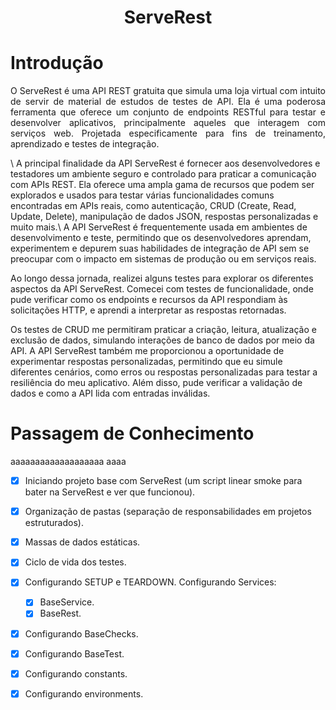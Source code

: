 <h1 align="center">ServeRest</h1>
<h1>Introdução</h1>
<p align="justify">
O ServeRest é uma API REST gratuita que simula uma loja virtual com intuito de servir de material de estudos de testes de API. Ela é uma poderosa ferramenta que oferece um conjunto de endpoints RESTful para testar e desenvolver aplicativos, principalmente aqueles que interagem com serviços web. Projetada especificamente para fins de treinamento, aprendizado e testes de integração.</p>\
A principal finalidade da API ServeRest é fornecer aos desenvolvedores e testadores um ambiente seguro e controlado para praticar a comunicação com APIs REST. Ela oferece uma ampla gama de recursos que podem ser explorados e usados para testar várias funcionalidades comuns encontradas em APIs reais, como autenticação, CRUD (Create, Read, Update, Delete), manipulação de dados JSON, respostas personalizadas e muito mais.\
A API ServeRest é frequentemente usada em ambientes de desenvolvimento e teste, permitindo que os desenvolvedores aprendam, experimentem e depurem suas habilidades de integração de API sem se preocupar com o impacto em sistemas de produção ou em serviços reais.

Ao longo dessa jornada, realizei alguns testes para explorar os diferentes aspectos da API ServeRest. Comecei com testes de funcionalidade, onde pude verificar como os endpoints e recursos da API respondiam às solicitações HTTP, e aprendi a interpretar as respostas retornadas.

Os testes de CRUD me permitiram praticar a criação, leitura, atualização e exclusão de dados, simulando interações de banco de dados por meio da API. A API ServeRest também me proporcionou a oportunidade de experimentar respostas personalizadas, permitindo que eu simule diferentes cenários, como erros ou respostas personalizadas para testar a resiliência do meu aplicativo. Além disso, pude verificar a validação de dados e como a API lida com entradas inválidas.



# Passagem de Conhecimento 
aaaaaaaaaaaaaaaaaaa
aaaa
- [x] Iniciando projeto base com ServeRest (um script linear smoke para bater na ServeRest e ver que funcionou).
- [x] Organização de pastas (separação de responsabilidades em projetos estruturados).
- [x] Massas de dados estáticas.
- [x] Ciclo de vida dos testes.
- [X] Configurando SETUP e TEARDOWN.
Configurando Services:
   - [x] BaseService.
   - [x] BaseRest.
- [x] Configurando BaseChecks.
- [x] Configurando BaseTest.
- [x] Configurando constants.
- [x] Configurando environments.

